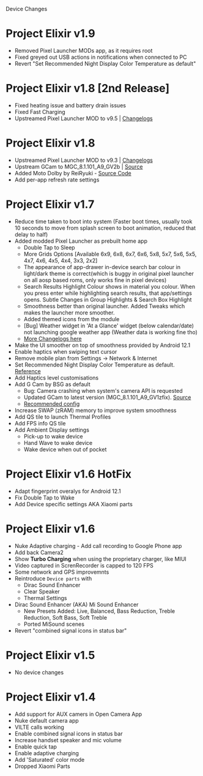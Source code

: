 Device Changes 

# Project Elixir v1.9 

 - Removed Pixel Launcher MODs app, as it requires root 
 - Fixed greyed out USB actions in notifications when connected to PC 
 - Revert "Set Recommended Night Display Color Temperature as default" 

# Project Elixir v1.8 [2nd Release]

 - Fixed heating issue and battery drain issues 
 - Fixed Fast Charging
 - Upstreamed Pixel Launcher MOD to v9.5 | [Changelogs](https://telegra.ph/Changelog-Of-Pixel-Launcher-MOD-05-28)

# Project Elixir v1.8 

 - Upstreamed Pixel Launcher MOD to v9.3 | [Changelogs](https://telegra.ph/Changelog-Of-Pixel-Launcher-MOD-05-28)
 - Upstream GCam to MGC_8.1.101_A9_GV2b | [Source](https://www.celsoazevedo.com/files/android/google-camera/dev-bsg/f/dl88/3/)
 - Added Moto Dolby by ReiRyuki - [Source Code](https://github.com/reiryuki/Moto-Dolby-G-Pro-Magisk-Module)
 - Add per-app refresh rate settings

# Project Elixir v1.7 

- Reduce time taken to boot into system (Faster boot times, usually took 10 seconds to move from splash screen to boot animation, reduced that delay to half)
 - Added modded Pixel Launcher as prebuilt home app
   - Double Tap to Sleep
   - More Grids Options [Available 6x9, 6x8, 6x7, 6x6, 5x8, 5x7, 5x6, 5x5, 4x7, 4x6, 4x5, 4x4, 3x3, 2x2]
   - The appearance of app-drawer in-device search bar colour in light/dark theme is correct(which is buggy in original pixel launcher on all aosp based roms, only works fine in pixel devices)
   - Search Results Highlight Colour shows in material you colour. When you press enter while highlighting search results, that app/settings opens. Subtle Changes in Group Highlights & Search Box Highlight
   - Smoothness better than original launcher. Added Tweaks which makes the launcher more smoother.
   - Added themed icons from the module
   - [Bug] Weather widget in 'At a Glance' widget (below calendar/date) not launching google weather app (Weather data is working fine tho)
   - [More Changelogs here](https://telegra.ph/Changelog-Of-Pixel-Launcher-MOD-03-31-2)
 - Make the UI smoother on top of smoothness provided by Android 12.1
 - Enable haptics when swiping text cursor
 - Remove mobile plan from Settings -> Network & Internet
 - Set Recommended Night Display Color Temperature as default. [Reference](https://www.google.com/search?q=recommended+display+temperature+for+night+mode&rlz=1C1ONGR_enIN974IN974&oq=recommended+display+temperature+for+night+mode+&aqs=chrome..69i57j33i160l2.15403j0j7&sourceid=chrome&ie=UTF-8#:~:text=During%20the%20daylight%20hours%2C%20it%27s%20best%20to%20keep%20your%20monitor%20relatively%20cool%20with%20a%20default%20color%20temperature%20of%206%2C500K.%20At%20night%2C%20the%20color%20temperature%20should%20be%20warmer%2C%20and%20around%203%2C400K.)
 - Add Haptics level customisations
 - Add G Cam by BSG as default 
   - Bug: Camera crashing when system's camera API is requested
   - Updated GCam to latest version (MGC_8.1.101_A9_GV1zfix). [Source](https://www.celsoazevedo.com/files/android/google-camera/dev-bsg/f/dl75/1/) 
   - [Recommended config](https://t.me/chandeler_s_chat/13930) 
 - Increase SWAP (zRAM) memory to improve system smoothness
 - Add QS tile to launch Thermal Profiles
 - Add FPS info QS tile
 - Add Ambient Display settings
   - Pick-up to wake device
   - Hand Wave to wake device
   - Wake device when out of pocket

# Project Elixir v1.6 HotFix 

 - Adapt fingerprint overalys for Android 12.1 
 - Fix Double Tap to Wake 
 - Add Device specific settings AKA Xiaomi parts 

# Project Elixir v1.6 

 - Nuke Adaptive charging  - Add call recording to Google Phone app
 - Add back Camera2 
 - Show **Turbo Charging** when using the proprietary charger, like MIUI
 - Video captured in ScrenRecorder is capped to 120 FPS
 - Some network and GPS improvemnts 
 - Reintroduce `Device parts` with
   - Dirac Sound Enhancer
   - Clear Speaker
   - Thermal Settings
 - Dirac Sound Enhancer (AKA) Mi Sound Enhancer 
   - New Presets Added: Live, Balanced, Bass Reduction, Treble Reduction, Soft Bass, Soft Treble 
   - Ported MiSound scenes 
 - Revert "combined signal icons in status bar" 

# Project Elixir v1.5 

 - No device changes

# Project Elixir v1.4 

 - Add support for AUX camers in Open Camera App
 - Nuke default camera app
 - VILTE calls working
 - Enable combined signal icons in status bar
 - Increase handset speaker and mic volume
 - Enable quick tap
 - Enable adaptive charging
 - Add 'Saturated' color mode
 - Dropped Xiaomi Parts
